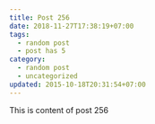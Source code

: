 ```yaml
---
title: Post 256
date: 2018-11-27T17:38:19+07:00
tags:
  - random post
  - post has 5
category:
  - random post
  - uncategorized
updated: 2015-10-18T20:31:54+07:00
---
```

This is content of post 256